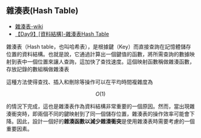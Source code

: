 ## 雜湊表(Hash Table)

- [雜湊表-wiki](https://zh.wikipedia.org/zh-tw/%E5%93%88%E5%B8%8C%E8%A1%A8)
- [【Day9】[資料結構]-雜湊表Hash Table](https://ithelp.ithome.com.tw/articles/10268077)

雜湊表（Hash table，也叫哈希表），是根據鍵（Key）而直接查詢在記憶體儲存位置的資料結構。也就是說，它通過計算出一個鍵值的函數，將所需查詢的數據映射到表中一個位置來讓人查詢，這加快了查找速度。這個映射函數稱做雜湊函數，存放記錄的數組稱做雜湊表

這種方法使得查找、插入和刪除等操作可以在平均時間複雜度為

$$ O(1) $$

的情況下完成，這也是雜湊表作為資料結構非常重要的一個原因。然而，當出現雜湊衝突時，即兩個不同的鍵映射到了同一個儲存位置，雜湊表的操作效率可能會下降。因此，設計一個好的**雜湊函數以減少雜湊衝突**是使用雜湊表時需要考慮的一個重要因素。

